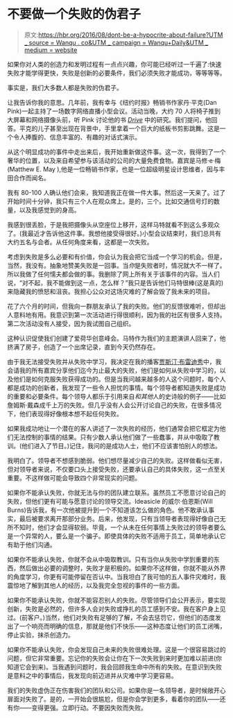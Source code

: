 # 不要做一个失败的伪君子

> 原文:[https://hbr.org/2016/08/dont-be-a-hypocrite-about-failure?UTM _ source = Wanqu . co&UTM _ campaign = Wanqu+Daily&UTM _ medium = website](https://hbr.org/2016/08/dont-be-a-hypocrite-about-failure?utm_source=wanqu.co&utm_campaign=Wanqu+Daily&utm_medium=website)

如果你对人类的创造力和发明过程有一点点兴趣，你可能已经听过一千遍了:快速失败才能学得更快，失败是创新的必要条件，我们必须失败才能成功，等等等等。

事实是，我们大多数人都是失败的伪君子。

让我告诉你我的意思。几年前，我有幸与《纽约时报》畅销书作家丹·平克(Dan Pink)一起主持了一场数字网络直播小型会议。活动当晚，大约 70 人将椅子推到大屏幕和网络摄像头前，听 Pink 讨论他的书 [*Drive*](https://www.amazon.com/Drive-Surprising-Truth-About-Motivates/dp/1594484805/ref=sr_1_2?ie=UTF8&qid=1467851539&sr=8-2&keywords=drive) 中的研究。我们提问，他回答。平克的儿子甚至出现在背景中，手里拿着一个巨大的纸板书剪影跳舞。这是一个令人捧腹的、信息丰富的、有趣的对话式演示。

从这个明显成功的事件中走出来后，我开始重新做这件事。这一次，我得到了一个奢华的位置，以及来自希望参与该活动的公司的大量免费食物。嘉宾是马修·e·梅(Matthew E. May ),他是一位畅销书作家，也是一位超级明星设计思维者，因与丰田合作而闻名。

我有 80-100 人确认他们会来，我知道我正在做一件大事。然后这一天来了。过了开始时间十分钟，我只有三个人在观众席上。是的，三个。比如交通信号灯的数量，以及我感觉到的身高。

我感到很丢脸，于是我把摄像头从空座位上移开，这样马特就看不到这么多观众了。(我最近才告诉他这件事。我想他接受得很好。)小型会议结束时，我们总共有大约五名与会者。从任何角度来看，这都是一次失败。

考虑到失败是多么必要和有价值，你会认为我会把它当成一个学习的机会。但是，当然，我没有。抽象地赞美失败是一回事。当*你*是失败者时，情况就大不一样了。所以我做了任何懦夫都会做的事。我删除了网上所有关于该事件的内容。当人们说，“对不起，我不能做到这一点，怎么样？”我只是告诉他们马特很棒(这是真的)来隐藏我的愤怒和沮丧。我担心公众对这场灾难的了解会毁了我未来的项目。

花了六个月的时间，但我向一群朋友承认了我的失败。他们的反馈很难听，但却出人意料地有用。我意识到第一次活动进行得很顺利，因为我的社区有很多人支持。第二次活动没有人接受，因为我试图自己组织。

这种认识促使我们创建了爱荷华创意峰会。马特作为我们的主题演讲人回来了，他挤满了房子，创造了一个出席记录，直到今天仍然存在。

由于我无法接受失败并从失败中学习，我决定在我的播客[贾斯汀·布雷迪秀](https://justinkbrady.com/podcast)中，我会请我的所有嘉宾分享他们迄今为止最大的失败，他们是如何从失败中学习的，以及他们是如何克服失败获得成功的。但是当我问越来越多的人这个问题时，每个人都是成功的创新者，我发现了一些令人担忧的事情。每个领导者都知道失败是成功的重要和必要条件。每个领导人都乐于引用来自*和其他*人的史诗般的例子——比如詹姆斯·戴森成千上万的失败。但几乎没有人会公开讨论自己的失败，在很多情况下，他们表现得好像根本想不起任何失败。

如果我成功地让一个潜在的客人讲述了一次失败的经历，他们通常会把它框定为他们无法控制的事情的结果。只有少数人承认他们做了一些蠢事，并从中吸取了教训。(他们进入了节目。)记住，我问的是成功人士，他们不应该害怕别人的想法。

我明白了。领导者不想感到脆弱。他们想尽量减少自己的失败。这样做看似无害，但对领导者来说，不仅要口头上接受失败，还要承认自己的具体失败，这一点至关重要。不这样做可能会导致四个非常现实的问题。

如果你不能承认失败，你就无法与你的团队建立联系。虽然员工不愿意讨论自己的失败，但他们更有可能与愿意讨论的领导交流。Ideasicle 的威尔·伯恩斯(Will Burns)告诉我，有一次他被提升到一个不知道该怎么做的角色。他不敢承认事实，最后被要求离开那部分业务。后来，他发现，只有当领导者表现得好像自己无所不知时，他们才会显得软弱。毕竟，一个从未在任何事情上失败过的领导者要么是一个异常的人，要么是一个骗子。即使具体的失败不适用于员工，简单地承认它有助于他们沟通。

如果你不能承认失败，你就不会从中吸取教训。只有当你从失败中学到重要的东西，然后做出必要的调整时，失败才是积极的。如果你不这样做，你就不能从外界的角度学习，你更有可能停留在否认中。当我坦白了我可怕的五人事件灾难时，我震惊地了解到其他人的经历，以及我完全忽视的事件的一些方面。

如果你不能承认失败，你就不能容忍别人的失败。尽管领导们会公开表示，要实现创新，失败是必然的，但许多人会对失败或挣扎的员工感到不安。我在客户身上见过。(前客户。)当然，他们对失败有足够的了解，不会去惩罚它，但他们的态度发出了一个响亮而明确的信息，那就是他们不快乐——这种态度让他们的员工闭嘴，停止实验，抹杀创造力。

如果你不能承认失败，你会发现自己未来的失败很难处理。这是一个很容易跳过的问题，但它非常重要。忘记你的失败会让你在下一次失败到来时更加难以前进(你知道它会到来)。当我遇到问题时，我会回顾我生命中所有的失败。在意识到失败是意料之中的事情后，我发现向前迈进并从灾难中学习更容易。

我们的失败虚伪正在伤害我们的团队和公司。如果你是一名领导者，是时候敞开心扉面对失败了。是的，一开始会很尴尬，但是你会学到更多，看着你的团队——还有你——变得更强。立即行动。不要因失败而失败。